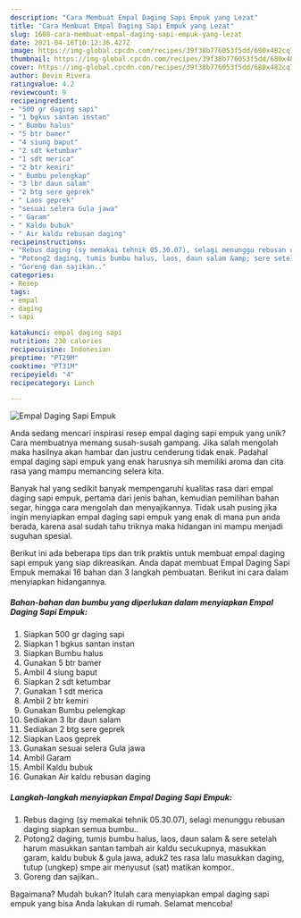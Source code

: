 ```yaml
---
description: "Cara Membuat Empal Daging Sapi Empuk yang Lezat"
title: "Cara Membuat Empal Daging Sapi Empuk yang Lezat"
slug: 1608-cara-membuat-empal-daging-sapi-empuk-yang-lezat
date: 2021-04-16T10:12:36.427Z
image: https://img-global.cpcdn.com/recipes/39f38b776053f5dd/680x482cq70/empal-daging-sapi-empuk-foto-resep-utama.jpg
thumbnail: https://img-global.cpcdn.com/recipes/39f38b776053f5dd/680x482cq70/empal-daging-sapi-empuk-foto-resep-utama.jpg
cover: https://img-global.cpcdn.com/recipes/39f38b776053f5dd/680x482cq70/empal-daging-sapi-empuk-foto-resep-utama.jpg
author: Devin Rivera
ratingvalue: 4.2
reviewcount: 9
recipeingredient:
- "500 gr daging sapi"
- "1 bgkus santan instan"
- " Bumbu halus"
- "5 btr bamer"
- "4 siung baput"
- "2 sdt ketumbar"
- "1 sdt merica"
- "2 btr kemiri"
- " Bumbu pelengkap"
- "3 lbr daun salam"
- "2 btg sere geprek"
- " Laos geprek"
- "sesuai selera Gula jawa"
- " Garam"
- " Kaldu bubuk"
- " Air kaldu rebusan daging"
recipeinstructions:
- "Rebus daging (sy memakai tehnik 05.30.07), selagi menunggu rebusan daging siapkan semua bumbu.."
- "Potong2 daging, tumis bumbu halus, laos, daun salam &amp; sere setelah harum masukkan santan tambah air kaldu secukupnya, masukkan garam, kaldu bubuk &amp; gula jawa, aduk2 tes rasa lalu masukkan daging, tutup (ungkep) smpe air menyusut (sat) matikan kompor.."
- "Goreng dan sajikan.."
categories:
- Resep
tags:
- empal
- daging
- sapi

katakunci: empal daging sapi 
nutrition: 230 calories
recipecuisine: Indonesian
preptime: "PT29M"
cooktime: "PT31M"
recipeyield: "4"
recipecategory: Lunch

---
```



![Empal Daging Sapi Empuk](https://img-global.cpcdn.com/recipes/39f38b776053f5dd/680x482cq70/empal-daging-sapi-empuk-foto-resep-utama.jpg)

Anda sedang mencari inspirasi resep empal daging sapi empuk yang unik? Cara membuatnya memang susah-susah gampang. Jika salah mengolah maka hasilnya akan hambar dan justru cenderung tidak enak. Padahal empal daging sapi empuk yang enak harusnya sih memiliki aroma dan cita rasa yang mampu memancing selera kita.

Banyak hal yang sedikit banyak mempengaruhi kualitas rasa dari empal daging sapi empuk, pertama dari jenis bahan, kemudian pemilihan bahan segar, hingga cara mengolah dan menyajikannya. Tidak usah pusing jika ingin menyiapkan empal daging sapi empuk yang enak di mana pun anda berada, karena asal sudah tahu triknya maka hidangan ini mampu menjadi suguhan spesial.




Berikut ini ada beberapa tips dan trik praktis untuk membuat empal daging sapi empuk yang siap dikreasikan. Anda dapat membuat Empal Daging Sapi Empuk memakai 16 bahan dan 3 langkah pembuatan. Berikut ini cara dalam menyiapkan hidangannya.

<!--inarticleads1-->

##### Bahan-bahan dan bumbu yang diperlukan dalam menyiapkan Empal Daging Sapi Empuk:

1. Siapkan 500 gr daging sapi
1. Siapkan 1 bgkus santan instan
1. Siapkan  Bumbu halus
1. Gunakan 5 btr bamer
1. Ambil 4 siung baput
1. Siapkan 2 sdt ketumbar
1. Gunakan 1 sdt merica
1. Ambil 2 btr kemiri
1. Gunakan  Bumbu pelengkap
1. Sediakan 3 lbr daun salam
1. Sediakan 2 btg sere geprek
1. Siapkan  Laos geprek
1. Gunakan sesuai selera Gula jawa
1. Ambil  Garam
1. Ambil  Kaldu bubuk
1. Gunakan  Air kaldu rebusan daging




<!--inarticleads2-->

##### Langkah-langkah menyiapkan Empal Daging Sapi Empuk:

1. Rebus daging (sy memakai tehnik 05.30.07), selagi menunggu rebusan daging siapkan semua bumbu..
1. Potong2 daging, tumis bumbu halus, laos, daun salam &amp; sere setelah harum masukkan santan tambah air kaldu secukupnya, masukkan garam, kaldu bubuk &amp; gula jawa, aduk2 tes rasa lalu masukkan daging, tutup (ungkep) smpe air menyusut (sat) matikan kompor..
1. Goreng dan sajikan..




Bagaimana? Mudah bukan? Itulah cara menyiapkan empal daging sapi empuk yang bisa Anda lakukan di rumah. Selamat mencoba!
